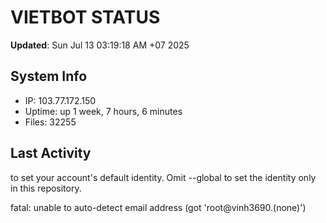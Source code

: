 # VIETBOT STATUS
**Updated**: Sun Jul 13 03:19:18 AM +07 2025

## System Info
- IP: 103.77.172.150
- Uptime: up 1 week, 7 hours, 6 minutes
- Files: 32255

## Last Activity

to set your account's default identity.
Omit --global to set the identity only in this repository.

fatal: unable to auto-detect email address (got 'root@vinh3690.(none)')
